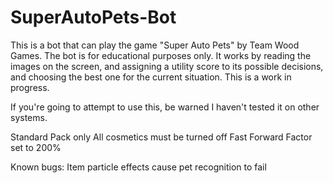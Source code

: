 ﻿# SuperAutoPets-Bot
This is a bot that can play the game "Super Auto Pets" by Team Wood Games.
The bot is for educational purposes only.
    It works by reading the images on the screen, and assigning a utility score to its possible decisions, and choosing the best one
for the current situation.
This is a work in progress. 


If you're going to attempt to use this, be warned I haven't tested it on other systems. 

Standard Pack only
All cosmetics must be turned off
Fast Forward Factor set to 200%


Known bugs:
Item particle effects cause pet recognition to fail

